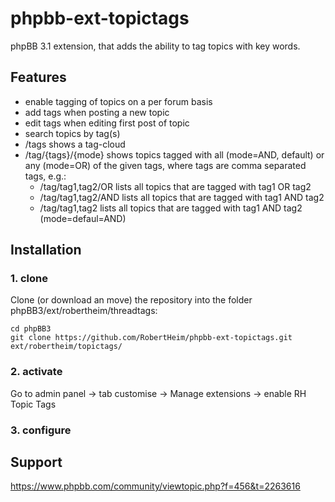 phpbb-ext-topictags
===================

phpBB 3.1 extension, that adds the ability to tag topics with key words.

## Features

* enable tagging of topics on a per forum basis
* add tags when posting a new topic
* edit tags when editing first post of topic
* search topics by tag(s)
* /tags shows a tag-cloud
* /tag/{tags}/{mode} shows topics tagged with all (mode=AND, default) or any (mode=OR) of the given tags, where tags are comma separated tags, e.g.:
  * /tag/tag1,tag2/OR lists all topics that are tagged with tag1 OR tag2
  * /tag/tag1,tag2/AND lists all topics that are tagged with tag1 AND tag2
  * /tag/tag1,tag2 lists all topics that are tagged with tag1 AND tag2 (mode=defaul=AND)

## Installation

### 1. clone
Clone (or download an move) the repository into the folder phpBB3/ext/robertheim/threadtags:

```
cd phpBB3
git clone https://github.com/RobertHeim/phpbb-ext-topictags.git ext/robertheim/topictags/
```

### 2. activate
Go to admin panel -> tab customise -> Manage extensions -> enable RH Topic Tags

### 3. configure

## Support

https://www.phpbb.com/community/viewtopic.php?f=456&t=2263616
